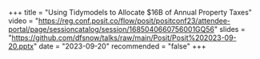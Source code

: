 +++
title = "Using Tidymodels to Allocate $16B of Annual Property Taxes"
video = "https://reg.conf.posit.co/flow/posit/positconf23/attendee-portal/page/sessioncatalog/session/1685040660756001GQ56"
slides = "https://github.com/dfsnow/talks/raw/main/Posit/Posit%202023-09-20.pptx"
date = "2023-09-20"
recommended = "false"
+++
